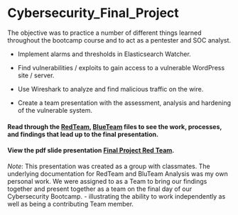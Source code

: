 # Cybersecurity_Final_Project
 The objective was to practice a number of different things learned throughout the bootcamp course and to act as a pentester and SOC analyst.

- Implement alarms and thresholds in Elasticsearch Watcher.
* Find vulnerabilities / exploits to gain access to a vulnerable WordPress site / server.
+ Use Wireshark to analyze and find malicious traffic on the wire.
- Create a team presentation with the assessment, analysis and hardening of the vulnerable system.

#### Read through the [RedTeam](https://github.com/mhighbe-20/Cybersecurity_Final_Project/blob/main/RedTeam.md), [BlueTeam](https://github.com/mhighbe-20/Cybersecurity_Final_Project/blob/main/Blueteam.md) files to see the work, processes, and findings that lead up to the final presentation.

#### View the pdf slide presentation [Final Project Red Team](https://github.com/mhighbe-20/Cybersecurity_Final_Project/blob/main/Final_Project_Red-Team.pdf).  
_Note_: This presentation was created as a group with classmates. The underlying documentation for RedTeam and BluTeam Analysis was my own personal work. We were assigned to as a Team to bring our findings together and present together as a team on the final day of our Cybersecurity Bootcamp. - illustrating the ability to work independently as well as being a contributing Team member.  

